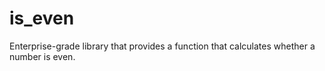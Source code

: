 # is_even
Enterprise-grade library that provides a function that calculates whether a number is even.
